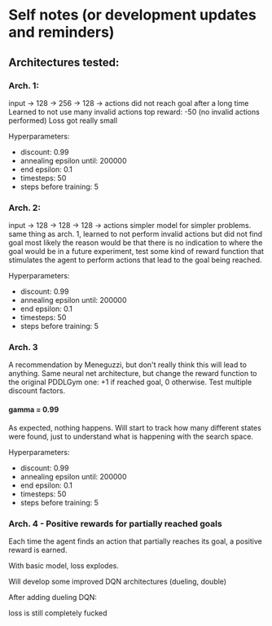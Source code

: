 # Self notes (or development updates and reminders)

## Architectures tested:

### Arch. 1:
input -> 128 -> 256 -> 128 -> actions
did not reach goal after a long time
Learned to not use many invalid actions
top reward: -50 (no invalid actions performed)
Loss got really small

Hyperparameters:
- discount: 0.99
- annealing epsilon until: 200000
- end epsilon: 0.1
- timesteps: 50
- steps before training: 5

### Arch. 2:
input -> 128 -> 128 -> 128 -> actions
simpler model for simpler problems.
same thing as arch. 1, learned to not perform invalid actions
but did not find goal
most likely the reason would be that there is no indication to where the goal would be
in a future experiment, test some kind of reward function that stimulates the agent to perform
actions that lead to the goal being reached.

Hyperparameters:
- discount: 0.99
- annealing epsilon until: 200000
- end epsilon: 0.1
- timesteps: 50
- steps before training: 5

### Arch. 3

A recommendation by Meneguzzi, but don't really think this will lead to anything.
Same neural net architecture, but change the reward function to the original PDDLGym one:
+1 if reached goal, 0 otherwise.
Test multiple discount factors.

#### gamma = 0.99

As expected, nothing happens. Will start to track how many different states were found, just to understand what is happening with the search space.

Hyperparameters:
- discount: 0.99
- annealing epsilon until: 200000
- end epsilon: 0.1
- timesteps: 50
- steps before training: 5

### Arch. 4 - Positive rewards for partially reached goals

Each time the agent finds an action that partially reaches its goal, a positive reward is earned.

With basic model, loss explodes.

Will develop some improved DQN architectures (dueling, double)

After adding dueling DQN:

loss is still completely fucked